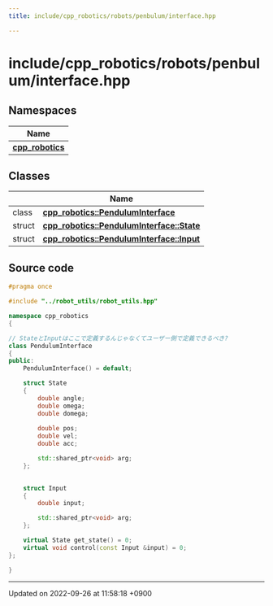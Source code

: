 ```yaml
---
title: include/cpp_robotics/robots/penbulum/interface.hpp

---
```


# include/cpp_robotics/robots/penbulum/interface.hpp



## Namespaces

| Name           |
| -------------- |
| **[cpp_robotics](/cpp_robotics/doxybook/Namespaces/namespacecpp__robotics/)**  |

## Classes

|                | Name           |
| -------------- | -------------- |
| class | **[cpp_robotics::PendulumInterface](/cpp_robotics/doxybook/Classes/classcpp__robotics_1_1PendulumInterface/)**  |
| struct | **[cpp_robotics::PendulumInterface::State](/cpp_robotics/doxybook/Classes/structcpp__robotics_1_1PendulumInterface_1_1State/)**  |
| struct | **[cpp_robotics::PendulumInterface::Input](/cpp_robotics/doxybook/Classes/structcpp__robotics_1_1PendulumInterface_1_1Input/)**  |




## Source code

```cpp
#pragma once

#include "../robot_utils/robot_utils.hpp"

namespace cpp_robotics
{

// StateとInputはここで定義するんじゃなくてユーザー側で定義できるべき?
class PendulumInterface
{
public:
    PendulumInterface() = default;

    struct State
    {
        double angle;
        double omega;
        double domega;
        
        double pos;
        double vel;
        double acc;

        std::shared_ptr<void> arg;
    };
    

    struct Input
    {
        double input;

        std::shared_ptr<void> arg;
    };

    virtual State get_state() = 0;
    virtual void control(const Input &input) = 0;
};

}
```


-------------------------------

Updated on 2022-09-26 at 11:58:18 +0900
